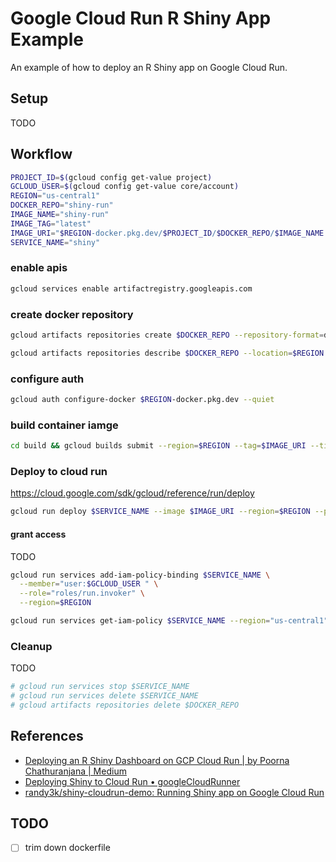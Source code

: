 # Google Cloud Run R Shiny App Example

An example of how to deploy an R Shiny app on Google Cloud Run.

## Setup 

TODO 

## Workflow

```sh
PROJECT_ID=$(gcloud config get-value project)
GCLOUD_USER=$(gcloud config get-value core/account)
REGION="us-central1"
DOCKER_REPO="shiny-run"
IMAGE_NAME="shiny-run"
IMAGE_TAG="latest"
IMAGE_URI="$REGION-docker.pkg.dev/$PROJECT_ID/$DOCKER_REPO/$IMAGE_NAME:$IMAGE_TAG"
SERVICE_NAME="shiny"
```

### enable apis 

```sh
gcloud services enable artifactregistry.googleapis.com
```

### create docker repository

```sh
gcloud artifacts repositories create $DOCKER_REPO --repository-format=docker --location=$REGION --description="Docker repository for Shiny on Cloud Run demo"
```

```sh
gcloud artifacts repositories describe $DOCKER_REPO --location=$REGION
```

### configure auth

```sh
gcloud auth configure-docker $REGION-docker.pkg.dev --quiet
```

### build container iamge 

```sh
cd build && gcloud builds submit --region=$REGION --tag=$IMAGE_URI --timeout=1h
```

### Deploy to cloud run 

https://cloud.google.com/sdk/gcloud/reference/run/deploy

```sh
gcloud run deploy $SERVICE_NAME --image $IMAGE_URI --region=$REGION --platform="managed" --max-instances=1 --port="5000" --no-allow-unauthenticated
```

#### grant access

TODO

```sh
gcloud run services add-iam-policy-binding $SERVICE_NAME \
  --member="user:$GCLOUD_USER " \
  --role="roles/run.invoker" \
  --region=$REGION
```

```sh
gcloud run services get-iam-policy $SERVICE_NAME --region="us-central1"
```

### Cleanup

TODO

```sh
# gcloud run services stop $SERVICE_NAME
# gcloud run services delete $SERVICE_NAME
# gcloud artifacts repositories delete $DOCKER_REPO
```

## References

* [Deploying an R Shiny Dashboard on GCP Cloud Run | by Poorna Chathuranjana | Medium](https://medium.com/@hdpoorna/deploying-an-r-shiny-dashboard-on-gcp-cloud-run-c1c32a076783#6a58)
* [Deploying Shiny to Cloud Run • googleCloudRunner](https://code.markedmondson.me/googleCloudRunner/articles/usecase-shiny-cloudrun.html)
* [randy3k/shiny-cloudrun-demo: Running Shiny app on Google Cloud Run](https://github.com/randy3k/shiny-cloudrun-demo/tree/master)


## TODO 

* [ ] trim down dockerfile

